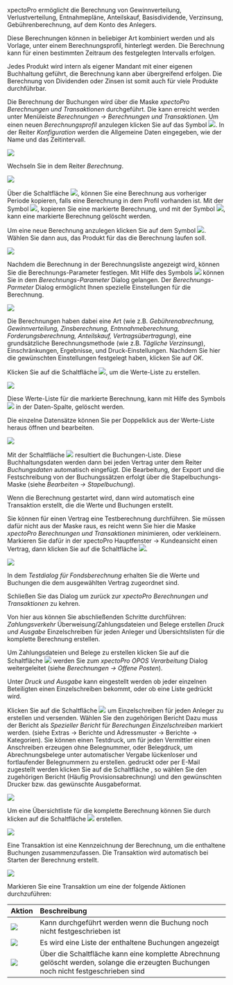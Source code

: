 xpectoPro ermöglicht die Berechnung von Gewinnverteilung, Verlustverteilung, Entnahmepläne, Anteilskauf, Basisdividende, Verzinsung, Gebührenberechnung, auf dem Konto des Anlegers.

Diese Berechnungen können in beliebiger Art kombiniert werden und als Vorlage, unter einem Berechnungsprofil, hinterlegt werden.  Die Berechnung kann für einen bestimmten Zeitraum des festgelegten Intervalls erfolgen.

 Jedes Produkt wird intern als eigener Mandant mit einer eigenen Buchhaltung geführt, die Berechnung kann aber übergreifend erfolgen. Die Berechnung von Dividenden oder Zinsen ist somit auch für viele Produkte  durchführbar.
 
 Die Berechnung der Buchungen wird über die Maske *xpectoPro Berechnungen und Transaktionen*
durchgeführt. Die kann erreicht werden unter Menüleiste *Berechnungen → Berechnungen und Transaktionen*.
Um einen neuen *Berechnungsprofil* anzulegen klicken Sie auf das Symbol ![](http://xpecto.github.io/docs/img/img_1441197553235.png).
In der Reiter *Konfiguration* werden die Allgemeine Daten eingegeben, wie der Name und das Zeitintervall.

![](http://xpecto.github.io/docs/img/img_1441196703230.png)

Wechseln Sie in dem Reiter *Berechnung*. 

![](http://xpecto.github.io/docs/img/img_1441198492709.png)

Über die Schaltfläche ![](http://xpecto.github.io/docs/img/img_1441197372050.png), können Sie eine Berechnung aus vorheriger Periode kopieren, falls eine Berechnung in dem Profil vorhanden ist.
Mit der Symbol ![](http://xpecto.github.io/docs/img/img_1441197398657.png), kopieren Sie eine markierte Berechnung, und mit der Symbol ![](http://xpecto.github.io/docs/img/img_1441197418881.png), kann eine markierte Berechnung gelöscht werden.

Um eine neue Berechnung anzulegen klicken Sie auf dem Symbol ![](http://xpecto.github.io/docs/img/img_1441108798517.png). Wählen Sie dann  aus, das Produkt für das die Berechnung laufen soll.

![](http://xpecto.github.io/docs/img/img_1441198576702.png)

Nachdem die Berechnung in der Berechnungsliste angezeigt wird, können Sie die Berechnungs-Parameter festlegen. Mit Hilfe des Symbols ![](http://xpecto.github.io/docs/img/img_1441188262764.png) können Sie in dem *Berechnungs-Parameter* Dialog gelangen. Der *Berechnungs-Parmeter* Dialog ermöglicht Ihnen spezielle Einstellungen für die Berechnung. 

![](http://xpecto.github.io/docs/img/img_1441198751659.png)

Die Berechnungen haben dabei eine Art (wie z.B. *Gebührenabrechnung, Gewinnverteilung, Zinsberechnung, Entnnahmeberechnung, Forderungsberechnung, Anteilskauf, Vertragsübertragung*), eine grundsätzliche Berechnungsmethode (wie z.B. *Tägliche Verzinsung*), Einschränkungen, Ergebnisse,  und Druck-Einstellungen. 
Nachdem Sie hier die gewünschten Einstellungen festgelegt haben,  klicken Sie auf *OK*.

Klicken Sie auf die Schaltfläche ![](http://xpecto.github.io/docs/img/img_1441121273470.png), um die Werte-Liste zu erstellen. 

![](http://xpecto.github.io/docs/img/img_1441199916775.png)

Diese Werte-Liste für die markierte Berechnung, kann mit Hilfe des Symbols ![](http://xpecto.github.io/docs/img/img_1441197139978.png) in der Daten-Spalte, gelöscht werden.

Die einzelne Datensätze können Sie per Doppelklick aus der Werte-Liste heraus öffnen und bearbeiten. 

![](http://xpecto.github.io/docs/img/img_1441204665555.png)

Mit der Schaltfläche ![](http://xpecto.github.io/docs/img/img_1441187895311.png) resultiert die Buchungen-Liste. Diese Buchhaltungsdaten werden dann bei jeden Vertrag unter dem Reiter *Buchungsdaten* automatisch eingefügt. Die Bearbeitung, der Export und die Festschreibung von der Buchungssätzen erfolgt über die Stapelbuchungs-Maske (siehe *Bearbeiten → Stapelbuchung*).

Wenn die Berechnung gestartet wird, dann wird automatisch eine Transaktion erstellt, die die Werte und Buchungen erstellt. 


Sie können für einen Vertrag eine Testberechnung durchführen. Sie müssen dafür nicht aus der Maske raus, es reicht wenn Sie hier die Maske *xpectoPro Berechnungen und Transaktionen* minimieren, oder verkleinern. 
Markieren Sie dafür in der xpectoPro Hauptfenster → Kundeansicht einen Vertrag, dann klicken Sie auf die Schaltfläche ![](http://xpecto.github.io/docs/img/img_1441205184520.png). 

![](http://xpecto.github.io/docs/img/img_1441199681398.png)

In dem *Testdialog für Fondsberechnung* erhalten Sie die Werte und Buchungen die dem ausgewählten Vertrag zugeordnet sind. 

Schließen Sie das Dialog um zurück zur *xpectoPro Berechnungen und Transaktionen* zu kehren.

Von hier aus können Sie abschließenden Schritte durchführen:
*Zahlungsverkehr* Überweisung/Zahlungsdateien und Belege erstellen 
*Druck und Ausgabe* Einzelschreiben für jeden Anleger und Übersichtslisten für die komplette Berechnung erstellen.


Um Zahlungsdateien und Belege zu erstellen klicken Sie auf die Schaltfläche ![](http://xpecto.github.io/docs/img/img_1441187959011.png) werden Sie zum  *xpectoPro OPOS Verarbeitung* Dialog weitergeleitet (siehe *Berechnungen → Offene Posten*). 

Unter *Druck und Ausgabe* kann eingestellt werden ob jeder einzelnen Beteiligten einen Einzelschreiben bekommt, oder ob eine Liste gedrückt wird.

Klicken Sie auf die Schaltfläche ![](http://xpecto.github.io/docs/img/img_1441187997984.png) um Einzelschreiben für jeden Anleger zu erstellen und versenden. Wählen Sie den zugehörigen Bericht
Dazu muss der Bericht als *Spezieller Bericht* für *Berechungen Einzelschreiben* markiert werden. (siehe Extras → Berichte und Adressmuster → Berichte → Kategorien).
Sie können einen Testdruck, um für jeden Vermittler einen Anschreiben erzeugen ohne Belegnummer, oder Belegdruck, um Abrechnungsbelege unter automatischer Vergabe lückenloser und fortlaufender Belegnummern zu erstellen.
gedruckt oder per E-Mail zugestellt werden klicken Sie auf die Schaltfläche , so wählen Sie den zugehörigen Bericht (Häufig Provisionsabrechnung) und den gewünschten Drucker bzw. das gewünschte Ausgabeformat.

![](http://xpecto.github.io/docs/img/img_1441360646363.png)

Um eine Übersichtliste für die komplette Berechnung können Sie durch klicken auf die Schaltfläche ![](http://xpecto.github.io/docs/img/img_1441188040541.png) erstellen.

![](http://xpecto.github.io/docs/img/img_1441360701050.png)

Eine Transaktion ist eine Kennzeichnung der Berechnung, um die enthaltene Buchungen zusammenzufassen. Die Transaktion wird automatisch bei Starten der Berechnung erstellt.

![](http://xpecto.github.io/docs/img/img_1441364859005.png)

Markieren Sie eine Transaktion um eine der folgende Aktionen durchzuführen:

| Aktion           |    Beschreibung     |  
| ------------- |:-------------| 
| ![](http://xpecto.github.io/docs/img/img_1441366232699.png)     |  Kann durchgeführt werden wenn die Buchung noch nicht festgeschrieben ist| 
| ![](http://xpecto.github.io/docs/img/img_1441366314917.png)   |  Es wird eine Liste der enthaltene Buchungen angezeigt| 
| ![](http://xpecto.github.io/docs/img/img_1441366201137.png)     | Über die Schaltfläche kann eine komplette Abrechnung gelöscht werden, solange die erzeugten Buchungen noch nicht festgeschrieben sind | 



